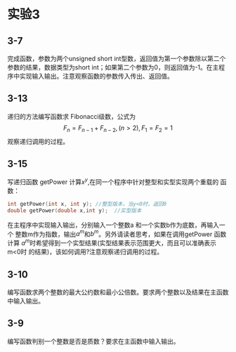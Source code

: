 # 实验3

## 3-7

完成函数，参数为两个unsigned short int型数，返回值为第一个参数除以第二个参数的结果，数据类型为short int；如果第二个参数为0，则返回值为-1。在主程序中实现输入输出。注意观察函数的参数传入传出、返回值。  

## 3-13

递归的方法编写函数求 Fibonacci级数，公式为
$$ F_n =F_{n-1}  +F_{n-2},(n>2),F_1=F_2=1 $$
观察递归调用的过程。

## 3-15

写递归函数 getPower 计算$x^y$,在同一个程序中针对整型和实型实现两个重载的
函数：

```c++  
int getPower(int x, int y); //整型版本，当y<0时，返回0  
double getPower(double x,int y);  //实型版本  
```

在主程序中实现输入输出，分别输入一个整数a 和一个实数b作为底数，再输入一个
整数m作为指数，输出$a^m$和$b^m$。另外请读者思考，如果在调用getPower 函数计算
$a^m$时希望得到一个实型结果(实型结果表示范围更大，而且可以准确表示m<0时
的结果)，该如何调用?注意观察递归调用的过程。

## 3-10

编写函数求两个整数的最大公约数和最小公倍数。要求两个整数以及结果在主函数中输入输出。

## 3-9

编写函数判别一个整数是否是质数？要求在主函数中输入输出。
